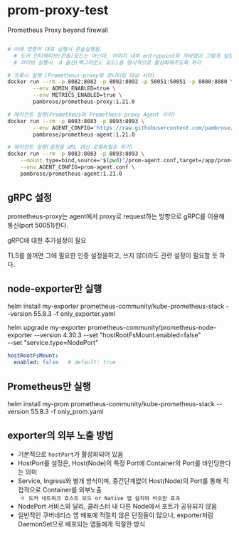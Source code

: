 # prom-proxy-test

Prometheus Proxy beyond firewall

```sh

# 아래 명령어 대로 실행시 콘솔실행됨.
  # 도커 인터랙티브(콘솔)모드는 아닌데, 이미지 내부 entrypoint와 자바앱이 그렇게 설정된듯
  # 라이브 실행시 -d 옵션(백그라운드 모드)을 명시적으로 활성화해주도록 하자

# 프록시 실행 (Prometheus-proxy와 모니터링 대상 사이)
docker run --rm -p 8082:8082 -p 8092:8092 -p 50051:50051 -p 8080:8080 \
        --env ADMIN_ENABLED=true \
        --env METRICS_ENABLED=true \
        pambrose/prometheus-proxy:1.21.0

# 에이전트 실행(Prometheus와 Prometheus-proxy Agent 사이)
docker run --rm -p 8083:8083 -p 8093:8093 \
        --env AGENT_CONFIG='https://raw.githubusercontent.com/pambrose/prometheus-proxy/master/examples/simple.conf' \
        pambrose/prometheus-agent:1.21.0

# 에이전트 실행(설정을 URL 대신 로컬파일로 하기)
docker run --rm -p 8083:8083 -p 8093:8093 \
    --mount type=bind,source="$(pwd)"/prom-agent.conf,target=/app/prom-agent.conf \
    --env AGENT_CONFIG=prom-agent.conf \
    pambrose/prometheus-agent:1.21.0
```

## gRPC 설정

prometheus-proxy는 agent에서 proxy로 request하는 방향으로 gRPC를 이용해 통신(port 50051)한다.

gRPC에 대한 추가설정이 필요

TLS를 쓸꺼면 그에 필요한 인증 설정을하고, 쓰지 않더라도 관련 설정이 필요할 듯 하다.

## node-exporter만 실행

helm install my-exporter prometheus-community/kube-prometheus-stack --version 55.8.3 -f only_exporter.yaml


helm upgrade my-exporter prometheus-community/prometheus-node-exporter --version 4.30.3  --set "hostRootFsMount.enabled=false"  \
--set "service.type=NodePort"

```yaml
hostRootFsMount:
  enabled: false   # default: true
```

## Prometheus만 실행

helm install my-prom prometheus-community/kube-prometheus-stack --version 55.8.3 -f only_prom.yaml

## exporter의 외부 노출 방법

- 기본적으로 `hostPort`가 활성화되어 있음
- HostPort를 설정은, Host(Node)의 특정 Port에 Container의 Port를 바인딩한다는 의미
- Service, Ingress와 별개 방식이며, 중간단계없이 Host(Node)의 Port를 통해 직접적으로 Container를 외부노출
  - `도커 네트워크 호스트 모드 or Native 앱 설치와 비슷한 효과`
- NodePort 서비스와 달리, 클러스터 내 다른 Node에서 포트가 공유되지 않음
- 일반적인 쿠버네티스 앱 배포에 적절치 않은 단점들이 많으나, exporter처럼 DaemonSet으로 배포되는 앱들에게 적절한 방식
